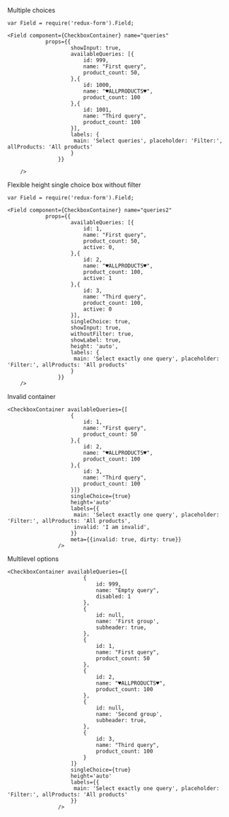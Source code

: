 Multiple choices

    var Field = require('redux-form').Field;

    <Field component={CheckboxContainer} name="queries"
                props={{
                        showInput: true,
                        availableQueries: [{
                            id: 999,
                            name: "First query",
                            product_count: 50,
                        },{
                            id: 1000,
                            name: "♥ALLPRODUCTS♥",
                            product_count: 100
                        },{
                            id: 1001,
                            name: "Third query",
                            product_count: 100
                        }],
                        labels: {
                         main: 'Select queries', placeholder: 'Filter:', allProducts: 'All products'
                        }
                    }}

        />

Flexible height single choice box without filter

    var Field = require('redux-form').Field;

    <Field component={CheckboxContainer} name="queries2"
                props={{
                        availableQueries: [{
                            id: 1,
                            name: "First query",
                            product_count: 50,
                            active: 0,
                        },{
                            id: 2,
                            name: "♥ALLPRODUCTS♥",
                            product_count: 100,
                            active: 1
                        },{
                            id: 3,
                            name: "Third query",
                            product_count: 100,
                            active: 0
                        }],
                        singleChoice: true,
                        showInput: true,
                        withoutFilter: true,
                        showLabel: true,
                        height: 'auto',
                        labels: {
                         main: 'Select exactly one query', placeholder: 'Filter:', allProducts: 'All products'
                        }
                    }}
        />

Invalid container

    <CheckboxContainer availableQueries={[
                        {
                            id: 1,
                            name: "First query",
                            product_count: 50
                        },{
                            id: 2,
                            name: "♥ALLPRODUCTS♥",
                            product_count: 100
                        },{
                            id: 3,
                            name: "Third query",
                            product_count: 100
                        }]}
                        singleChoice={true}
                        height='auto'
                        labels={{
                         main: 'Select exactly one query', placeholder: 'Filter:', allProducts: 'All products',
                         invalid: 'I am invalid',
                        }}
                        meta={{invalid: true, dirty: true}}
                    />

Multilevel options

    <CheckboxContainer availableQueries={[
                            {
                                id: 999,
                                name: "Empty query",
                                disabled: 1
                            },
                            {
                                id: null,
                                name: 'First group',
                                subheader: true,
                            },
                            {
                                id: 1,
                                name: "First query",
                                product_count: 50
                            },
                            {
                                id: 2,
                                name: "♥ALLPRODUCTS♥",
                                product_count: 100
                            },
                            {
                                id: null,
                                name: 'Second group',
                                subheader: true,
                            },
                            {
                                id: 3,
                                name: "Third query",
                                product_count: 100
                            }
                        ]}
                        singleChoice={true}
                        height='auto'
                        labels={{
                         main: 'Select exactly one query', placeholder: 'Filter:', allProducts: 'All products'
                        }}
                    />
